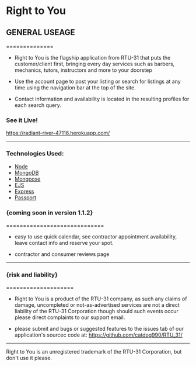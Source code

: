 # Right to You 


## GENERAL USEAGE
==============
- Right to You is the flagship application from RTU-31 that puts the customer/client first,
	bringing every day services such as barbers, mechanics, tutors, instructors 
	and more to your doorstep

- Use the account page to post your listing or search for listings at any time using the 
	navigation bar at the top of the site.

- Contact information and availability is located in the resulting profiles for each search
	query.
	
### See it Live!
https://radiant-river-47116.herokuapp.com/

-------------------------------------------------------------------------------------------

### Technologies Used:

* [Node](https://nodejs.org/en/)
* [MongoDB](https://www.mongodb.com/)
* [Mongoose](http://mongoosejs.com/)
* [EJS](http://ejs.co/)
* [Express](https://expressjs.com)
* [Passport](http://www.passportjs.org/)


### {coming soon in version 1.1.2}
=============================
- easy to use quick calendar, see contractor appointment availability, leave 
	contact info and reserve your spot.

- contractor and consumer reviews page
	

-------------------------------------------------------------------------------------------
### {risk and liability}
====================
- Right to You is a product of the RTU-31 company, as such any claims of damage, uncompleted 
	or not-as-advertised services are not a direct liability of the RTU-31 Corporation
	though should such events occur please direct complaints to our support email.


- please submit and bugs or suggested features to the issues tab of our application's 
    sourcec code at: https://github.com/catdog990/RTU_31/

-------------------------------------------------------------------------------------------
Right to You is an unregistered trademark of the RTU-31 Corporation, but don't use it please.
